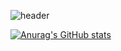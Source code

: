 ![header]([https://capsule-render.vercel.app/api?type=venom&height=300&color=gradient&text=ASP.NET%20Core%20Developer&reversal=false&fontSize=35&textBg=false&fontColor=f08080&fontAlign=50](https://capsule-render.vercel.app/api?type=venom&height=300&color=gradient&text=I'm%20just...%20just%20a%20developer.&fontSize=35&fontColor=f08080))

[![Anurag's GitHub stats](https://github-readme-stats.vercel.app/api?username=Doneformee)](https://github.com/anuraghazra/github-readme-stats)
<!--
**Doneformee/Doneformee** is a ✨ _special_ ✨ repository because its `README.md` (this file) appears on your GitHub profile.

Here are some ideas to get you started:

- 🔭 I’m currently working on ...
- 🌱 I’m currently learning ...
- 👯 I’m looking to collaborate on ...
- 🤔 I’m looking for help with ...
- 💬 Ask me about ...
- 📫 How to reach me: ...
- 😄 Pronouns: ...
- ⚡ Fun fact: ...
-->
